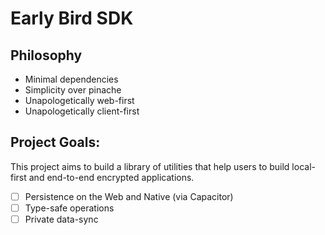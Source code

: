 # Early Bird SDK

## Philosophy
- Minimal dependencies
- Simplicity over pinache
- Unapologetically web-first
- Unapologetically client-first

## Project Goals:
This project aims to build a library of utilities that help users to build local-first and end-to-end encrypted applications.

- [ ] Persistence on the Web and Native (via Capacitor)
- [ ] Type-safe operations
- [ ] Private data-sync
